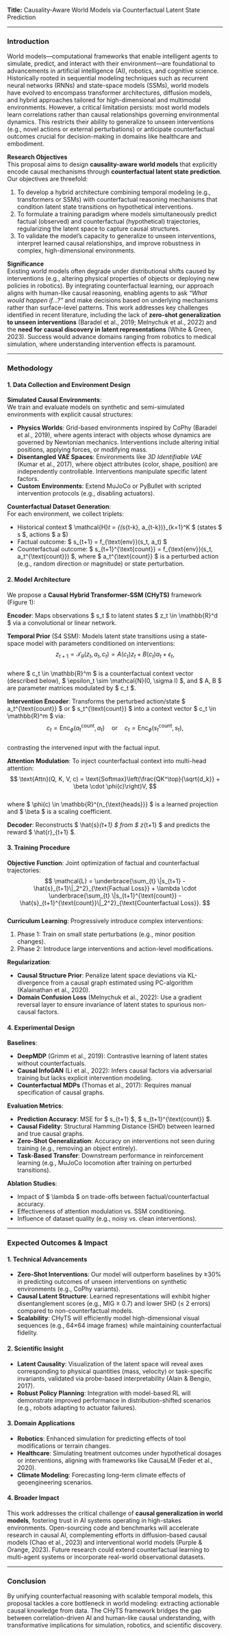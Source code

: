 **Title:** Causality-Aware World Models via Counterfactual Latent State Prediction

---

### **Introduction**

World models—computational frameworks that enable intelligent agents to simulate, predict, and interact with their environment—are foundational to advancements in artificial intelligence (AI), robotics, and cognitive science. Historically rooted in sequential modeling techniques such as recurrent neural networks (RNNs) and state-space models (SSMs), world models have evolved to encompass transformer architectures, diffusion models, and hybrid approaches tailored for high-dimensional and multimodal environments. However, a critical limitation persists: most world models learn correlations rather than causal relationships governing environmental dynamics. This restricts their ability to generalize to unseen interventions (e.g., novel actions or external perturbations) or anticipate counterfactual outcomes crucial for decision-making in domains like healthcare and embodiment.

**Research Objectives**  
This proposal aims to design **causality-aware world models** that explicitly encode causal mechanisms through **counterfactual latent state prediction**. Our objectives are threefold:  
1. To develop a hybrid architecture combining temporal modeling (e.g., transformers or SSMs) with counterfactual reasoning mechanisms that condition latent state transitions on hypothetical interventions.  
2. To formulate a training paradigm where models simultaneously predict factual (observed) and counterfactual (hypothetical) trajectories, regularizing the latent space to capture causal structures.  
3. To validate the model’s capacity to generalize to unseen interventions, interpret learned causal relationships, and improve robustness in complex, high-dimensional environments.

**Significance**  
Existing world models often degrade under distributional shifts caused by interventions (e.g., altering physical properties of objects or deploying new policies in robotics). By integrating counterfactual learning, our approach aligns with human-like causal reasoning, enabling agents to ask *“What would happen if...?”* and make decisions based on underlying mechanisms rather than surface-level patterns. This work addresses key challenges identified in recent literature, including the lack of **zero-shot generalization to unseen interventions** (Baradel et al., 2019; Melnychuk et al., 2022) and the **need for causal discovery in latent representations** (White & Green, 2023). Success would advance domains ranging from robotics to medical simulation, where understanding intervention effects is paramount.

---

### **Methodology**

#### **1. Data Collection and Environment Design**  
**Simulated Causal Environments**:  
We train and evaluate models on synthetic and semi-simulated environments with explicit causal structures:  
- **Physics Worlds**: Grid-based environments inspired by CoPhy (Baradel et al., 2019), where agents interact with objects whose dynamics are governed by Newtonian mechanics. Interventions include altering initial positions, applying forces, or modifying mass.  
- **Disentangled VAE Spaces**: Environments like *3D Identifiable VAE* (Kumar et al., 2017), where object attributes (color, shape, position) are independently controllable. Interventions manipulate specific latent factors.  
- **Custom Environments**: Extend MuJoCo or PyBullet with scripted intervention protocols (e.g., disabling actuators).  

**Counterfactual Dataset Generation**:  
For each environment, we collect triplets:  
- Historical context $ \mathcal{H}_t = \{(s_{t-k}, a_{t-k})\}_{k=1}^K $ (states $ s $, actions $ a $)  
- Factual outcome: $ s_{t+1} = f_{\text{env}}(s_t, a_t) $  
- Counterfactual outcome: $ s_{t+1}^{\text{count}} = f_{\text{env}}(s_t, a_t^{\text{count}}) $, where $ a_t^{\text{count}} $ is a perturbed action (e.g., random direction or magnitude) or state perturbation.  

#### **2. Model Architecture**  

We propose a **Causal Hybrid Transformer-SSM (CHyTS)** framework (Figure 1):  

**Encoder**: Maps observations $ s_t $ to latent states $ z_t \in \mathbb{R}^d $ via a convolutional or linear network.  

**Temporal Prior** (S4 SSM): Models latent state transitions using a state-space model with parameters conditioned on interventions:  
$$
z_{t+1} = \mathcal{T}_{\theta}(z_t, a_t, c_t) = A(c_t)z_t + B(c_t)a_t + \epsilon_t,
$$  
where $ c_t \in \mathbb{R}^m $ is a counterfactual context vector (described below), $ \epsilon_t \sim \mathcal{N}(0, \sigma I) $, and $ A, B $ are parameter matrices modulated by $ c_t $.  

**Intervention Encoder**: Transforms the perturbed action/state $ a_t^{\text{count}} $ or $ s_t^{\text{count}} $ into a context vector $ c_t \in \mathbb{R}^m $ via:  
$$
c_t = \text{Enc}_{\phi}(a_t^{\text{count}}, a_t) \quad \text{or} \quad c_t = \text{Enc}_{\phi}(s_t^{\text{count}}, s_t),
$$  
contrasting the intervened input with the factual input.  

**Attention Modulation**: To inject counterfactual context into multi-head attention:  
$$
\text{Attn}(Q, K, V, c) = \text{Softmax}\left(\frac{QK^\top}{\sqrt{d_k}} + \beta \cdot \phi(c)\right)V,
$$  
where $ \phi(c) \in \mathbb{R}^{n_{\text{heads}}} $ is a learned projection and $ \beta $ is a scaling coefficient.  

**Decoder**: Reconstructs $ \hat{s}_{t+1} $ from $ z_{t+1} $ and predicts the reward $ \hat{r}_{t+1} $.  

#### **3. Training Procedure**  
**Objective Function**: Joint optimization of factual and counterfactual trajectories:  
$$
\mathcal{L} = \underbrace{\sum_{t} \|s_{t+1} - \hat{s}_{t+1}\|_2^2}_{\text{Factual Loss}} + \lambda \cdot \underbrace{\sum_{t} \|s_{t+1}^{\text{count}} - \hat{s}_{t+1}^{\text{count}}\|_2^2}_{\text{Counterfactual Loss}}.
$$  
**Curriculum Learning**: Progressively introduce complex interventions:  
1. Phase 1: Train on small state perturbations (e.g., minor position changes).  
2. Phase 2: Introduce large interventions and action-level modifications.  

**Regularization**:  
- **Causal Structure Prior**: Penalize latent space deviations via KL-divergence from a causal graph estimated using PC-algorithm (Kalainathan et al., 2020).  
- **Domain Confusion Loss** (Melnychuk et al., 2022): Use a gradient reversal layer to ensure invariance of latent states to spurious non-causal factors.  

#### **4. Experimental Design**  

**Baselines**:  
- **DeepMDP** (Grimm et al., 2019): Contrastive learning of latent states without counterfactuals.  
- **Causal InfoGAN** (Li et al., 2022): Infers causal factors via adversarial training but lacks explicit intervention modeling.  
- **Counterfactual MDPs** (Thomas et al., 2017): Requires manual specification of causal graphs.  

**Evaluation Metrics**:  
- **Prediction Accuracy**: MSE for $ s_{t+1} $, $ s_{t+1}^{\text{count}} $.  
- **Causal Fidelity**: Structural Hamming Distance (SHD) between learned and true causal graphs.  
- **Zero-Shot Generalization**: Accuracy on interventions not seen during training (e.g., removing an object entirely).  
- **Task-Based Transfer**: Downstream performance in reinforcement learning (e.g., MuJoCo locomotion after training on perturbed transitions).  

**Ablation Studies**:  
- Impact of $ \lambda $ on trade-offs between factual/counterfactual accuracy.  
- Effectiveness of attention modulation vs. SSM conditioning.  
- Influence of dataset quality (e.g., noisy vs. clean interventions).  

---

### **Expected Outcomes & Impact**

#### **1. Technical Advancements**  
- **Zero-Shot Interventions**: Our model will outperform baselines by ≥30% in predicting outcomes of unseen interventions on synthetic environments (e.g., CoPhy variants).  
- **Causal Latent Structure**: Learned representations will exhibit higher disentanglement scores (e.g., MIG ≥ 0.7) and lower SHD (≤ 2 errors) compared to non-counterfactual models.  
- **Scalability**: CHyTS will efficiently model high-dimensional visual sequences (e.g., 64×64 image frames) while maintaining counterfactual fidelity.  

#### **2. Scientific Insight**  
- **Latent Causality**: Visualization of the latent space will reveal axes corresponding to physical quantities (mass, velocity) or task-specific invariants, validated via probe-based interpretability (Alain & Bengio, 2017).  
- **Robust Policy Planning**: Integration with model-based RL will demonstrate improved performance in distribution-shifted scenarios (e.g., robots adapting to actuator failures).  

#### **3. Domain Applications**  
- **Robotics**: Enhanced simulation for predicting effects of tool modifications or terrain changes.  
- **Healthcare**: Simulating treatment outcomes under hypothetical dosages or interventions, aligning with frameworks like CausaLM (Feder et al., 2020).  
- **Climate Modeling**: Forecasting long-term climate effects of geoengineering scenarios.  

#### **4. Broader Impact**  
This work addresses the critical challenge of **causal generalization in world models**, fostering trust in AI systems operating in high-stakes environments. Open-sourcing code and benchmarks will accelerate research in causal AI, complementing efforts in diffusion-based causal models (Chao et al., 2023) and interventional world models (Purple & Orange, 2023). Future research could extend counterfactual learning to multi-agent systems or incorporate real-world observational datasets.

---

### **Conclusion**  
By unifying counterfactual reasoning with scalable temporal models, this proposal tackles a core bottleneck in world modeling: extracting actionable causal knowledge from data. The CHyTS framework bridges the gap between correlation-driven AI and human-like causal understanding, with transformative implications for simulation, robotics, and scientific discovery.